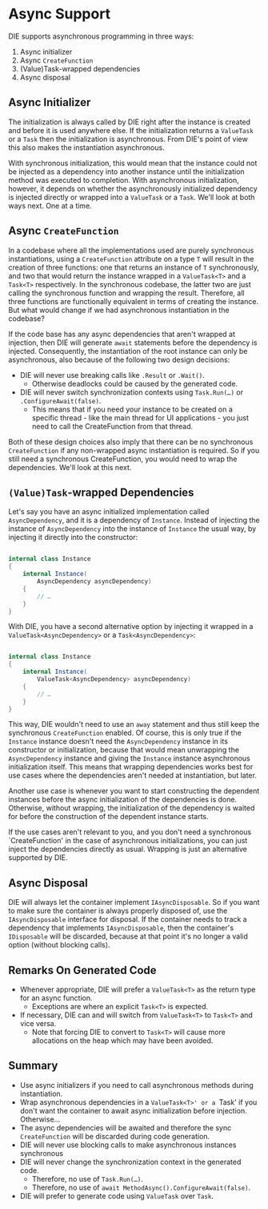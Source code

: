 # Async Support

DIE supports asynchronous programming in three ways:

1. Async initializer
1. Async `CreateFunction`
1. (Value)Task-wrapped dependencies
1. Async disposal

## Async Initializer

The initialization is always called by DIE right after the instance is created and before it is used anywhere else. If the initialization returns a `ValueTask` or a `Task` then the initialization is asynchronous. From DIE's point of view this also makes the instantiation asynchronous.

With synchronous initialization, this would mean that the instance could not be injected as a dependency into another instance until the initialization method was executed to completion. With asynchronous initialization, however, it depends on whether the asynchronously initialized dependency is injected directly or wrapped into a `ValueTask` or a `Task`. We'll look at both ways next. One at a time.

## Async `CreateFunction`

In a codebase where all the implementations used are purely synchronous instantiations, using a `CreateFunction` attribute on a type `T` will result in the creation of three functions: one that returns an instance of `T` synchronously, and two that would return the instance wrapped in a `ValueTask<T>` and a `Task<T>` respectively. In the synchronous codebase, the latter two are just calling the synchronous function and wrapping the result. Therefore, all three functions are functionally equivalent in terms of creating the instance. But what would change if we had asynchronous instantiation in the codebase?

If the code base has any async dependencies that aren't wrapped at injection, then DIE will generate `await` statements before the dependency is injected. Consequently, the instantiation of the root instance can only be asynchronous, also because of the following two design decisions:

- DIE will never use breaking calls like `.Result` or `.Wait()`.
    - Otherwise deadlocks could be caused by the generated code.
- DIE will never switch synchronization contexts using `Task.Run(…)` or `.ConfigureAwait(false)`.
    - This means that if you need your instance to be created on a specific thread - like the main thread for UI applications - you just need to call the CreateFunction from that thread.

Both of these design choices also imply that there can be no synchronous `CreateFunction` if any non-wrapped async instantiation is required. So if you still need a synchronous CreateFunction, you would need to wrap the dependencies. We'll look at this next.
 

## `(Value)Task`-wrapped Dependencies

Let's say you have an async initialized implementation called `AsyncDependency`, and it is a dependency of `Instance`. Instead of injecting the instance of `AsyncDependency` into the instance of `Instance` the usual way, by injecting it directly into the constructor:

```csharp

internal class Instance
{
    internal Instance(
        AsyncDependency asyncDependency)
    {
        // …
    }
}

```

With DIE, you have a second alternative option by injecting it wrapped in a `ValueTask<AsyncDependency>` or a `Task<AsyncDependency>`:

```csharp

internal class Instance
{
    internal Instance(
        ValueTask<AsyncDependency> asyncDependency)
    {
        // …
    }
}

```

This way, DIE wouldn't need to use an `away` statement and thus still keep the synchronous `CreateFunction` enabled. Of course, this is only true if the `Instance` instance doesn't need the `AsyncDependency` instance in its constructor or initialization, because that would mean unwrapping the `AsyncDependency` instance and giving the `Instance` instance asynchronous initialization itself. This means that wrapping dependencies works best for use cases where the dependencies aren't needed at instantiation, but later.

Another use case is whenever you want to start constructing the dependent instances before the async initialization of the dependencies is done. Otherwise, without wrapping, the initialization of the dependency is waited for before the construction of the dependent instance starts.

If the use cases aren't relevant to you, and you don't need a synchronous `CreateFunction' in the case of asynchronous initializations, you can just inject the dependencies directly as usual. Wrapping is just an alternative supported by DIE.

## Async Disposal

DIE will always let the container implement `IAsyncDisposable`. So if you want to make sure the container is always properly disposed of, use the `IAsyncDisposable` interface for disposal. If the container needs to track a dependency that implements `IAsyncDisposable`, then the container's `IDisposable` will be discarded, because at that point it's no longer a valid option (without blocking calls).

## Remarks On Generated Code

- Whenever appropriate, DIE will prefer a `ValueTask<T>` as the return type for an async function.
    - Exceptions are where an explicit `Task<T>` is expected.
- If necessary, DIE can and will switch from `ValueTask<T>` to `Task<T>` and vice versa.
    - Note that forcing DIE to convert to `Task<T>` will cause more allocations on the heap which may have been avoided.

## Summary

- Use async initializers if you need to call asynchronous methods during instantiation.
- Wrap asynchronous dependencies in a `ValueTask<T>' or a `Task<T>' if you don't want the container to await async initialization before injection. Otherwise…
- The async dependencies will be awaited and therefore the sync `CreateFunction` will be discarded during code generation.
- DIE will never use blocking calls to make asynchronous instances synchronous
- DIE will never change the synchronization context in the generated code.
    - Therefore, no use of `Task.Run(…)`.
    - Therefore, no use of `await MethodAsync().ConfigureAwait(false)`.
- DIE will prefer to generate code using `ValueTask` over `Task`.